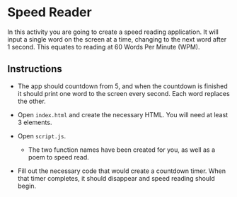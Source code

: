 # Speed Reader 

In this activity you are going to create a speed reading application. It will input a single word on the screen at a time, changing to the next word after 1 second. This equates to reading at 60 Words Per Minute (WPM).

## Instructions

* The app should countdown from 5, and when the countdown is finished it should print one word to the screen every second. Each word replaces the other.

* Open `index.html` and create the necessary HTML. You will need at least 3 elements.

* Open `script.js`.

  * The two function names have been created for you, as well as a poem to speed read.

* Fill out the necessary code that would create a countdown timer. When that timer completes, it should disappear and speed reading should begin.
